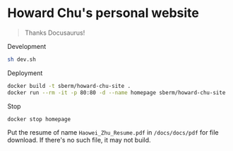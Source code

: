 # Howard Chu's personal website

> Thanks Docusaurus!

Development
~~~bash
sh dev.sh
~~~

Deployment
~~~bash
docker build -t sberm/howard-chu-site .
docker run --rm -it -p 80:80 -d --name homepage sberm/howard-chu-site
~~~

Stop
~~~bash
docker stop homepage
~~~

Put the resume of name `Haowei_Zhu_Resume.pdf` in `/docs/docs/pdf` for file download. If there's no such file, it may not build.